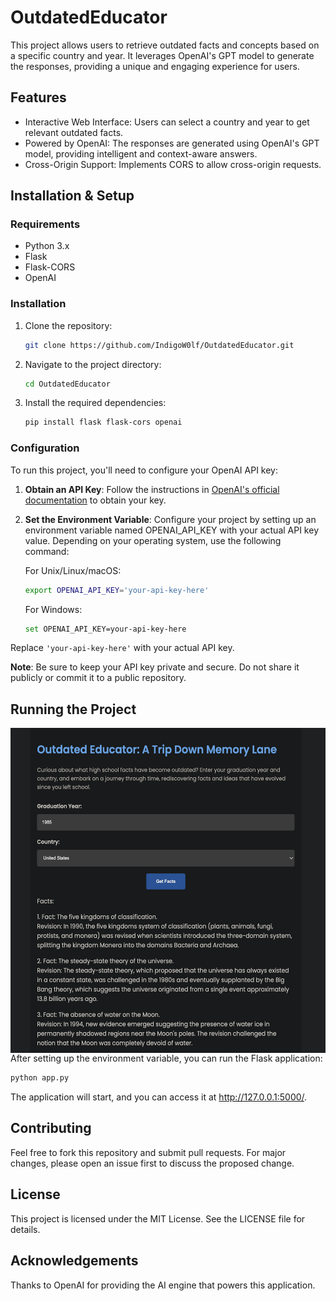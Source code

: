 # OutdatedEducator
This project allows users to retrieve outdated facts and concepts based on a specific country and year. It leverages OpenAI's GPT model to generate the responses, providing a unique and engaging experience for users.

## Features

- Interactive Web Interface: Users can select a country and year to get relevant outdated facts.
- Powered by OpenAI: The responses are generated using OpenAI's GPT model, providing intelligent and context-aware answers.
- Cross-Origin Support: Implements CORS to allow cross-origin requests.

## Installation & Setup

### Requirements

- Python 3.x
- Flask
- Flask-CORS
- OpenAI

### Installation

1. Clone the repository:

   ```bash
   git clone https://github.com/IndigoW0lf/OutdatedEducator.git
   ```

2. Navigate to the project directory:

   ```bash
   cd OutdatedEducator
   ```

3. Install the required dependencies:

   ```bash
   pip install flask flask-cors openai
   ```

### Configuration

To run this project, you'll need to configure your OpenAI API key:

1. **Obtain an API Key**: Follow the instructions in [OpenAI's official documentation](https://platform.openai.com/docs/) to obtain your key.

2. **Set the Environment Variable**: Configure your project by setting up an environment variable named OPENAI_API_KEY with your actual API key value. Depending on your operating system, use the following command:

   For Unix/Linux/macOS:
   ```bash
   export OPENAI_API_KEY='your-api-key-here'
   ```

   For Windows:
   ```bash
   set OPENAI_API_KEY=your-api-key-here
   ```

Replace `'your-api-key-here'` with your actual API key.

**Note**: Be sure to keep your API key private and secure. Do not share it publicly or commit it to a public repository.

## Running the Project

<img align="right" alt="Screenshot" src="Screenshot 2023-08-07 at 9.07.29 PM.png" width="520" height="520"/>  

After setting up the environment variable, you can run the Flask application:

```bash
python app.py
```

The application will start, and you can access it at http://127.0.0.1:5000/.

## Contributing

Feel free to fork this repository and submit pull requests. For major changes, please open an issue first to discuss the proposed change.

## License

This project is licensed under the MIT License. See the LICENSE file for details.

## Acknowledgements

Thanks to OpenAI for providing the AI engine that powers this application.
